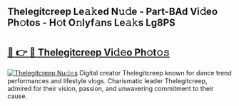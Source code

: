 ## Thelegitcreep Le𝚊𝚔ed N𝚞𝚍e - Part-BAd Vi𝚍eo Ph𝚘tos - H𝚘t O𝚗lyf𝚊ns Le𝚊𝚔s Lg8PS

# <h2><a href="http://hf3ee9.feru.top/?c=Thelegitcreep">🔗 👉 🔴 Thelegitcreep Vi𝚍𝚎o Ph𝚘t𝚘𝚜</a></h2>

[![Thelegitcreep Nu𝚍𝚎s](https://i.imgur.com/0TWrTi3.gif)](http://hf3ee9.feru.top/?c=Thelegitcreep)
Digital creator Thelegitcreep known for dance trend performances and lifestyle vlogs. Charismatic leader Thelegitcreep, admired for their vision, passion, and unwavering commitment to their cause. 
